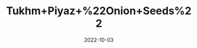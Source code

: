 ---
title: 'Tukhm+Piyaz+%22Onion+Seeds%22'
date: '2022-10-03' 
metatag: '' 
inventory: '0' 
draft: false 
# meta description 
shortDescripton: 'It+helps+t+prevent+the+disease+of+colon+cancer.It+prevent+the+growth+of+breast+tumor+cancer+and+It+stops+hair+fall.'
description: 'Seed'
longdescription: ''
featured: True
# product Price
price: '20.0'
# Product Short Description
shortDescription: 'It+helps+t+prevent+the+disease+of+colon+cancer.It+prevent+the+growth+of+breast+tumor+cancer+and+It+stops+hair+fall.'
productID: 'BAFF3CFF-952C-ED11-9968-005056B3A416'
type: 'products'
category: 'Seed' 
thumnailproduct: 'https://eraconnect.blob.core.windows.net/product-images/aminsaddiquidawakhana/BAFF3CFF-952C-ED11-9968-005056B3A416.webp' 
images:
  - image: 'https://eraconnect.blob.core.windows.net/product-images/aminsaddiquidawakhana/BAFF3CFF-952C-ED11-9968-005056B3A416.webp'  
Variants:
---